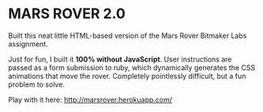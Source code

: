 MARS ROVER 2.0
=========

Built this neat little HTML-based version of the Mars Rover Bitmaker Labs assignment.

Just for fun, I built it <strong>100% without JavaScript</strong>. User instructions are passed as a form submission to ruby, which dynamically generates the CSS animations that move the rover. Completely pointlessly difficult, but a fun problem to solve.

Play with it here: http://marsrover.herokuapp.com/
